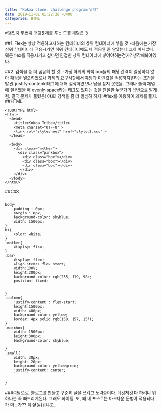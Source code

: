 ```yaml
---
title: "Kokoa clone, challenge program 일지"
date: 2019-11-01 01:22:28 -0400
categories: HTML
---
```

#챌린지 두번째 코딩문제를 푸는 도중 깨달은 것

##1. Flex는 항상 적용하고자하는 컨테이너의 상위 컨테이너에 넣을 것
-처음에는 가장 상위 컨테이너에 적용시키면 하위 컨테이너에도 다 적용될 줄 알았는데 그게 아니었다. 뭐든 flex를 적용시키고 싶다면 인접한 상위 컨테이너에 넣어야하는건가? 생각해봐야겠다.

##2. 검색을 좀 더 꼼꼼히 할 것. 
-가장 하위의 회색 box들의 패딩 간격이 일정하지 않아 패딩을 넣으려했으나 과제의 요구사항에서 패딩과 마진값을 적용하지말라는 조건을 발견.
 justify-contentd태그에 대해 검색하였으나 답을 찾지 못했음. 그러나 슬랙 채널에 질문했을 때 evenly-space라는 태그도 있다는 것을 친절한 누군가의 답변으로 알게됨. 결국 문제가 풀렸음! 야호! 검색을 좀 더 열심히 하자!
#flex를 이용하여 과제를 풀자.
##HTML
~~~
<!DOCTYPE html>
<html>
  <head>
    <title>Kokoa Tribe</title>
    <meta charset="UTF-8" >
    <link rel="stylesheet" href="styles3.css" >
  </head>

  <body>
    <div class="mother">
      <div class="pinkbox">
        <div class="box"></div>
        <div class="box"></div>
        <div class="box"></div>
       </div> 
    </div>    
  </body>
</html>
~~~
##CSS 
~~~

body{
    padding : 0px;
    margin : 0px;
    background-color: skyblue;
    width: 1500px;
}
h1{
    color: white;
}
.mother{
    display: flex;
}
.bar{
    display: flex;
    align-items: flex-start;
    width:100%;
    height:200px;
    background-color: rgb(235, 119, 98);
    position: fixed;
    

}
.column{
    justify-content : flex-start;
    height:1500px; 
    width: 400px;
    background-color: yellow;
    border: 4px solid rgb(158, 157, 157);
}
.mainbox{
    width: 1500px;
    height:300px;
    background-color: skyblue;
    
}
.small{
    width: 30px;
    height: 20px;
    background-color: yellowgreen;
    justify-content: center;


}

~~~    

###여담으로, 블로그를 만들고 꾸준히 글을 쓰려고 노력중이다. 이것저것 다 하려니 뭐 하나는 꼭 빠뜨리게된다. 그래도 화이팅!
또, 왜 내 포스트는 마크다운 문법이 적용되다가 마는가?? 저 샾(#)뭐냐고..



